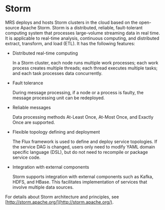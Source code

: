 # Storm<a name="EN-US_TOPIC_0125375651"></a>

MRS deploys and hosts Storm clusters in the cloud based on the open-source Apache Storm. Storm is a distributed, reliable, fault-tolerant computing system that processes large-volume streaming data in real time. It is applicable to real-time analysis, continuous computing, and distributed extract, transform, and load \(ETL\). It has the following features:

-   Distributed real-time computing

    In a Storm cluster, each node runs multiple work processes; each work process creates multiple threads; each thread executes multiple tasks; and each task processes data concurrently.

-   Fault tolerance

    During message processing, if a node or a process is faulty, the message processing unit can be redeployed.

-   Reliable messages

    Data processing methods At-Least Once, At-Most Once, and Exactly Once are supported.

-   Flexible topology defining and deployment

    The Flux framework is used to define and deploy service topologies. If the service DAG is changed, users only need to modify YAML domain specific language \(DSL\), but do not need to recompile or package service code.

-   Integration with external components

    Storm supports integration with external components such as Kafka, HDFS, and HBase. This facilitates implementation of services that involve multiple data sources.


For details about Storm architecture and principles, see  [http://storm.apache.org/](http://storm.apache.org/).

